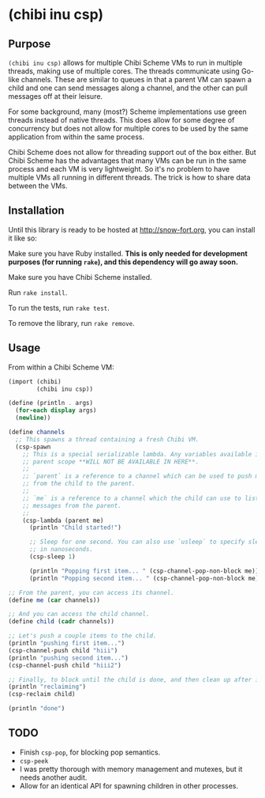 (chibi inu csp)
===============

Purpose
-------

`(chibi inu csp)` allows for multiple Chibi Scheme VMs to run in multiple
threads, making use of multiple cores. The threads communicate using Go-like
channels. These are similar to queues in that a parent VM can spawn a child and
one can send messages along a channel, and the other can pull messages off at
their leisure.

For some background, many (most?) Scheme implementations use green threads
instead of native threads. This does allow for some degree of concurrency but
does not allow for multiple cores to be used by the same application from
within the same process.

Chibi Scheme does not allow for threading support out of the box either. But
Chibi Scheme has the advantages that many VMs can be run in the same process
and each VM is very lightweight. So it's no problem to have multiple VMs all
running in different threads. The trick is how to share data between the VMs.

Installation
------------

Until this library is ready to be hosted at http://snow-fort.org, you can
install it like so:

Make sure you have Ruby installed. **This is only needed for development
purposes (for running `rake`), and this dependency will go away soon.**

Make sure you have Chibi Scheme installed.

Run `rake install`.

To run the tests, run `rake test`.

To remove the library, run `rake remove`.

Usage
-----

From within a Chibi Scheme VM:

```scheme
(import (chibi)
        (chibi inu csp))

(define (println . args)
  (for-each display args)
  (newline))

(define channels
  ;; This spawns a thread containing a fresh Chibi VM.
  (csp-spawn
    ;; This is a special serializable lambda. Any variables available in the
    ;; parent scope **WILL NOT BE AVAILABLE IN HERE**.
    ;;
    ;; `parent` is a reference to a channel which can be used to push messages
    ;; from the child to the parent.
    ;;
    ;; `me` is a reference to a channel which the child can use to listen for
    ;; messages from the parent.
    ;;
    (csp-lambda (parent me)
      (println "Child started!")

      ;; Sleep for one second. You can also use `usleep` to specify sleep time
      ;; in nanoseconds.
      (csp-sleep 1)

      (println "Popping first item... " (csp-channel-pop-non-block me))
      (println "Popping second item... " (csp-channel-pop-non-block me)))))

;; From the parent, you can access its channel.
(define me (car channels))

;; And you can access the child channel.
(define child (cadr channels))

;; Let's push a couple items to the child.
(println "pushing first item...")
(csp-channel-push child "hiii")
(println "pushing second item...")
(csp-channel-push child "hiii2")

;; Finally, to block until the child is done, and then clean up after it:
(println "reclaiming")
(csp-reclaim child)

(println "done")
```

TODO
----

* Finish `csp-pop`, for blocking pop semantics.
* `csp-peek`
* I was pretty thorough with memory management and mutexes, but it needs another
  audit.
* Allow for an identical API for spawning children in other processes.
